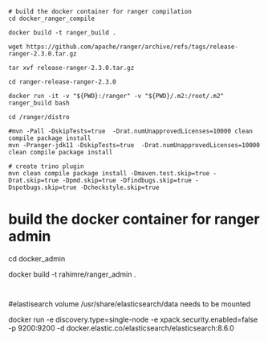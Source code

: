 ```
# build the docker container for ranger compilation
cd docker_ranger_compile

docker build -t ranger_build .

wget https://github.com/apache/ranger/archive/refs/tags/release-ranger-2.3.0.tar.gz

tar xvf release-ranger-2.3.0.tar.gz

cd ranger-release-ranger-2.3.0

docker run -it -v "${PWD}:/ranger" -v "${PWD}/.m2:/root/.m2"  ranger_build bash

cd /ranger/distro

#mvn -Pall -DskipTests=true  -Drat.numUnapprovedLicenses=10000 clean compile package install
mvn -Pranger-jdk11 -DskipTests=true  -Drat.numUnapprovedLicenses=10000 clean compile package install

# create trino plugin
mvn clean compile package install -Dmaven.test.skip=true -Drat.skip=true -Dpmd.skip=true -Dfindbugs.skip=true -Dspotbugs.skip=true -Dcheckstyle.skip=true

```
# build the docker container for ranger admin
cd docker_admin

docker build -t rahimre/ranger_admin .

```


```
#elastisearch
volume /usr/share/elasticsearch/data needs to be mounted

docker run -e discovery.type=single-node -e xpack.security.enabled=false -p 9200:9200 -d  docker.elastic.co/elasticsearch/elasticsearch:8.6.0 

```
